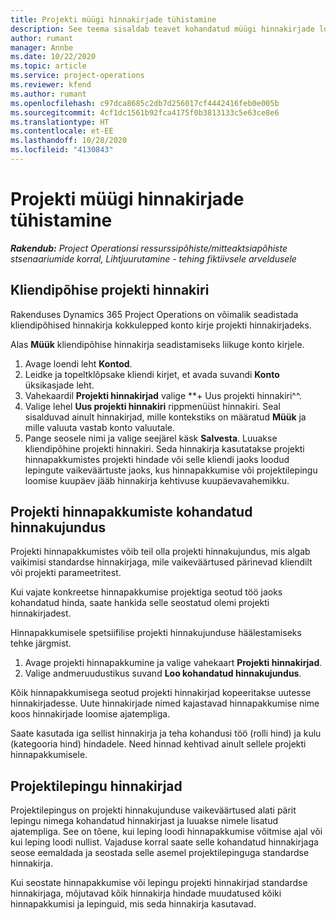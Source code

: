 ```yaml
---
title: Projekti müügi hinnakirjade tühistamine
description: See teema sisaldab teavet kohandatud müügi hinnakirjade loomise kohta.
author: rumant
manager: Annbe
ms.date: 10/22/2020
ms.topic: article
ms.service: project-operations
ms.reviewer: kfend
ms.author: rumant
ms.openlocfilehash: c97dca8685c2db7d256017cf4442416feb0e005b
ms.sourcegitcommit: 4cf1dc1561b92fca4175f0b3813133c5e63ce8e6
ms.translationtype: HT
ms.contentlocale: et-EE
ms.lasthandoff: 10/28/2020
ms.locfileid: "4130843"
---
```

# <a name="override-project-sales-price-lists"></a>Projekti müügi hinnakirjade tühistamine

_**Rakendub:** Project Operationsi ressurssipõhiste/mitteaktsiapõhiste stsenaariumide korral,  Lihtjuurutamine - tehing fiktiivsele arveldusele_

## <a name="customer-specific-project-price-lists"></a>Kliendipõhise projekti hinnakiri

Rakenduses Dynamics 365 Project Operations on võimalik seadistada kliendipõhised hinnakirja kokkulepped konto kirje projekti hinnakirjadeks.

Alas **Müük** kliendipõhise hinnakirja seadistamiseks liikuge konto kirjele.

1. Avage loendi leht **Kontod**.
2. Leidke ja topeltklõpsake kliendi kirjet, et avada suvandi **Konto** üksikasjade leht.
3. Vahekaardil **Projekti hinnakirjad** valige **+ Uus projekti hinnakiri^^.
4. Valige lehel **Uus projekti hinnakiri** rippmenüüst hinnakiri. Seal sisalduvad ainult hinnakirjad, mille kontekstiks on määratud **Müük** ja mille valuuta vastab konto valuutale.
5. Pange seosele nimi ja valige seejärel käsk **Salvesta**. Luuakse kliendipõhine projekti hinnakiri. Seda hinnakirja kasutatakse projekti hinnapakkumistes projekti hindade või selle kliendi jaoks loodud lepingute vaikeväärtuste jaoks, kus hinnapakkumise või projektilepingu loomise kuupäev jääb hinnakirja kehtivuse kuupäevavahemikku.

## <a name="custom-pricing-on-project-quotes"></a>Projekti hinnapakkumiste kohandatud hinnakujundus

Projekti hinnapakkumistes võib teil olla projekti hinnakujundus, mis algab vaikimisi standardse hinnakirjaga, mile vaikeväärtused pärinevad kliendilt või projekti parameetritest.

Kui vajate konkreetse hinnapakkumise projektiga seotud töö jaoks kohandatud hinda, saate hankida selle seostatud olemi projekti hinnakirjadest.

Hinnapakkumisele spetsiifilise projekti hinnakujunduse häälestamiseks tehke järgmist.

1. Avage projekti hinnapakkumine ja valige vahekaart **Projekti hinnakirjad**.
2. Valige andmeruudustikus suvand **Loo kohandatud hinnakujundus**.

Kõik hinnapakkumisega seotud projekti hinnakirjad kopeeritakse uutesse hinnakirjadesse. Uute hinnakirjade nimed kajastavad hinnapakkumise nime koos hinnakirjade loomise ajatempliga.

Saate kasutada iga sellist hinnakirja ja teha kohandusi töö (rolli hind) ja kulu (kategooria hind) hindadele. Need hinnad kehtivad ainult sellele projekti hinnapakkumisele.

## <a name="price-lists-on-a-project-contract"></a>Projektilepingu hinnakirjad

Projektilepingus on projekti hinnakujunduse vaikeväärtused alati pärit lepingu nimega kohandatud hinnakirjast ja luuakse nimele lisatud ajatempliga. See on tõene, kui leping loodi hinnapakkumise võitmise ajal või kui leping loodi nullist. Vajaduse korral saate selle kohandatud hinnakirjaga seose eemaldada ja seostada selle asemel projektilepinguga standardse hinnakirja.

Kui seostate hinnapakkumise või lepingu projekti hinnakirjad standardse hinnakirjaga, mõjutavad kõik hinnakirja hindade muudatused kõiki hinnapakkumisi ja lepinguid, mis seda hinnakirja kasutavad.
